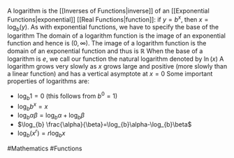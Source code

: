 A logarithm is the [[Inverses of Functions|inverse]] of an [[Exponential Functions|exponential]] [[Real Functions|function]]: if $y=b^{x}$, then $x=\log_{b}(y)$. As with exponential functions, we have to specify the base of the logarithm
The domain of a logarithm function is the image of an exponential function and hence is $(0,\infty)$. The image of a logarithm function is the domain of an exponential function and thus is $\mathbb{R}$
When the base of a logarithm is $e$, we call our function the natural logarithm denoted by $\ln (x)$ 
A logarithm grows very slowly as $x$ grows large and positive (more slowly than a linear function) and has a vertical asymptote at $x=0$
Some important properties of logarithms are:
- $\log_{b}1=0$ (this follows from $b^{0}=1$)
- $\log_{b}b^{x}=x$
- $\log_{b}\alpha\beta=\log_{b}\alpha+\log_{b}\beta$
- $\log_{b} \frac{\alpha}{\beta}=\log_{b}\alpha-\log_{b}\beta$
- $\log_{b}(x^{r})=r\log_{b}x$

#Mathematics #Functions 